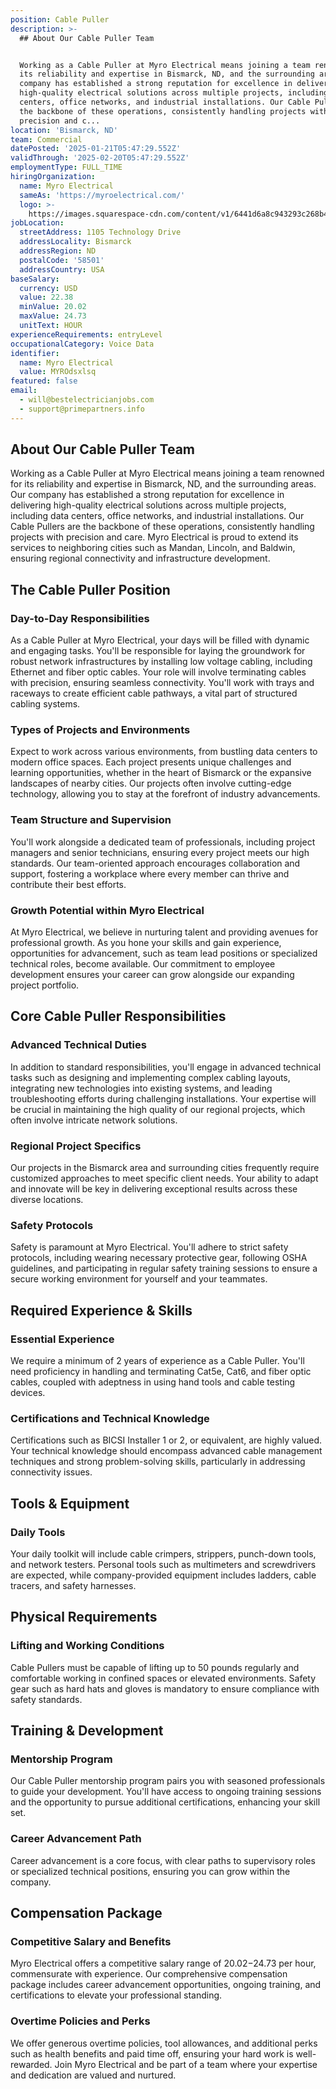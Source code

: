 ```yaml
---
position: Cable Puller
description: >-
  ## About Our Cable Puller Team


  Working as a Cable Puller at Myro Electrical means joining a team renowned for
  its reliability and expertise in Bismarck, ND, and the surrounding areas. Our
  company has established a strong reputation for excellence in delivering
  high-quality electrical solutions across multiple projects, including data
  centers, office networks, and industrial installations. Our Cable Pullers are
  the backbone of these operations, consistently handling projects with
  precision and c...
location: 'Bismarck, ND'
team: Commercial
datePosted: '2025-01-21T05:47:29.552Z'
validThrough: '2025-02-20T05:47:29.552Z'
employmentType: FULL_TIME
hiringOrganization:
  name: Myro Electrical
  sameAs: 'https://myroelectrical.com/'
  logo: >-
    https://images.squarespace-cdn.com/content/v1/6441d6a8c943293c268b4359/7b2478ca-3514-499f-80c1-3a92bb142f0c/curve__1_-removebg-preview.png?format=1500w
jobLocation:
  streetAddress: 1105 Technology Drive
  addressLocality: Bismarck
  addressRegion: ND
  postalCode: '58501'
  addressCountry: USA
baseSalary:
  currency: USD
  value: 22.38
  minValue: 20.02
  maxValue: 24.73
  unitText: HOUR
experienceRequirements: entryLevel
occupationalCategory: Voice Data
identifier:
  name: Myro Electrical
  value: MYROdsxlsq
featured: false
email:
  - will@bestelectricianjobs.com
  - support@primepartners.info
---
```




## About Our Cable Puller Team

Working as a Cable Puller at Myro Electrical means joining a team renowned for its reliability and expertise in Bismarck, ND, and the surrounding areas. Our company has established a strong reputation for excellence in delivering high-quality electrical solutions across multiple projects, including data centers, office networks, and industrial installations. Our Cable Pullers are the backbone of these operations, consistently handling projects with precision and care. Myro Electrical is proud to extend its services to neighboring cities such as Mandan, Lincoln, and Baldwin, ensuring regional connectivity and infrastructure development.

## The Cable Puller Position

### Day-to-Day Responsibilities

As a Cable Puller at Myro Electrical, your days will be filled with dynamic and engaging tasks. You'll be responsible for laying the groundwork for robust network infrastructures by installing low voltage cabling, including Ethernet and fiber optic cables. Your role will involve terminating cables with precision, ensuring seamless connectivity. You'll work with trays and raceways to create efficient cable pathways, a vital part of structured cabling systems.

### Types of Projects and Environments

Expect to work across various environments, from bustling data centers to modern office spaces. Each project presents unique challenges and learning opportunities, whether in the heart of Bismarck or the expansive landscapes of nearby cities. Our projects often involve cutting-edge technology, allowing you to stay at the forefront of industry advancements.

### Team Structure and Supervision

You'll work alongside a dedicated team of professionals, including project managers and senior technicians, ensuring every project meets our high standards. Our team-oriented approach encourages collaboration and support, fostering a workplace where every member can thrive and contribute their best efforts.

### Growth Potential within Myro Electrical

At Myro Electrical, we believe in nurturing talent and providing avenues for professional growth. As you hone your skills and gain experience, opportunities for advancement, such as team lead positions or specialized technical roles, become available. Our commitment to employee development ensures your career can grow alongside our expanding project portfolio.

## Core Cable Puller Responsibilities

### Advanced Technical Duties

In addition to standard responsibilities, you'll engage in advanced technical tasks such as designing and implementing complex cabling layouts, integrating new technologies into existing systems, and leading troubleshooting efforts during challenging installations. Your expertise will be crucial in maintaining the high quality of our regional projects, which often involve intricate network solutions.

### Regional Project Specifics

Our projects in the Bismarck area and surrounding cities frequently require customized approaches to meet specific client needs. Your ability to adapt and innovate will be key in delivering exceptional results across these diverse locations.

### Safety Protocols

Safety is paramount at Myro Electrical. You'll adhere to strict safety protocols, including wearing necessary protective gear, following OSHA guidelines, and participating in regular safety training sessions to ensure a secure working environment for yourself and your teammates.

## Required Experience & Skills

### Essential Experience

We require a minimum of 2 years of experience as a Cable Puller. You'll need proficiency in handling and terminating Cat5e, Cat6, and fiber optic cables, coupled with adeptness in using hand tools and cable testing devices.

### Certifications and Technical Knowledge

Certifications such as BICSI Installer 1 or 2, or equivalent, are highly valued. Your technical knowledge should encompass advanced cable management techniques and strong problem-solving skills, particularly in addressing connectivity issues.

## Tools & Equipment

### Daily Tools

Your daily toolkit will include cable crimpers, strippers, punch-down tools, and network testers. Personal tools such as multimeters and screwdrivers are expected, while company-provided equipment includes ladders, cable tracers, and safety harnesses.

## Physical Requirements

### Lifting and Working Conditions

Cable Pullers must be capable of lifting up to 50 pounds regularly and comfortable working in confined spaces or elevated environments. Safety gear such as hard hats and gloves is mandatory to ensure compliance with safety standards.

## Training & Development

### Mentorship Program

Our Cable Puller mentorship program pairs you with seasoned professionals to guide your development. You'll have access to ongoing training sessions and the opportunity to pursue additional certifications, enhancing your skill set.

### Career Advancement Path

Career advancement is a core focus, with clear paths to supervisory roles or specialized technical positions, ensuring you can grow within the company.

## Compensation Package

### Competitive Salary and Benefits

Myro Electrical offers a competitive salary range of $20.02-$24.73 per hour, commensurate with experience. Our comprehensive compensation package includes career advancement opportunities, ongoing training, and certifications to elevate your professional standing.

### Overtime Policies and Perks

We offer generous overtime policies, tool allowances, and additional perks such as health benefits and paid time off, ensuring your hard work is well-rewarded. Join Myro Electrical and be part of a team where your expertise and dedication are valued and nurtured.